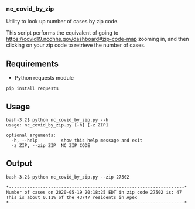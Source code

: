 ### nc_covid_by_zip
Utility to look up number of cases by zip code. 
 
This script performs the equivalent of going to https://covid19.ncdhhs.gov/dashboard#zip-code-map
zooming in, and then clicking on your zip code to retrieve the number of cases.
 
## Requirements
- Python requests module
 
```buildoutcfg
pip install requests
``` 
 
## Usage
```
bash-3.2$ python nc_covid_by_zip.py --h
usage: nc_covid_by_zip.py [-h] [-z ZIP]

optional arguments:
  -h, --help         show this help message and exit
  -z ZIP, --zip ZIP  NC ZIP CODE
```
## Output
```
bash-3.2$ python nc_covid_by_zip.py --zip 27502

*-------------------------------------------------------------------*
Number of cases on 2020-05-19 20:18:25 EDT in zip code 27502 is: 47
This is about 0.11% of the 43747 residents in Apex
*-------------------------------------------------------------------*


```
